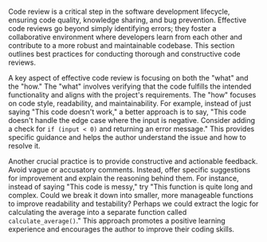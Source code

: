 Code review is a critical step in the software development lifecycle, ensuring code quality, knowledge sharing, and bug prevention. Effective code reviews go beyond simply identifying errors; they foster a collaborative environment where developers learn from each other and contribute to a more robust and maintainable codebase. This section outlines best practices for conducting thorough and constructive code reviews.

A key aspect of effective code review is focusing on both the "what" and the "how." The "what" involves verifying that the code fulfills the intended functionality and aligns with the project's requirements. The "how" focuses on code style, readability, and maintainability. For example, instead of just saying "This code doesn't work," a better approach is to say, "This code doesn't handle the edge case where the input is negative. Consider adding a check for `if (input < 0)` and returning an error message." This provides specific guidance and helps the author understand the issue and how to resolve it.

Another crucial practice is to provide constructive and actionable feedback. Avoid vague or accusatory comments. Instead, offer specific suggestions for improvement and explain the reasoning behind them. For instance, instead of saying "This code is messy," try "This function is quite long and complex. Could we break it down into smaller, more manageable functions to improve readability and testability? Perhaps we could extract the logic for calculating the average into a separate function called `calculate_average()`." This approach promotes a positive learning experience and encourages the author to improve their coding skills.